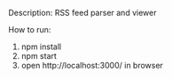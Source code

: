 Description:
RSS feed parser and viewer

How to run:
1) npm install
2) npm start
3) open http://localhost:3000/ in browser
